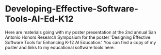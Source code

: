 # Developing-Effective-Software-Tools-AI-Ed-K12
Here are materials going with my poster presentation at the 2nd annual San Antonio Honors Research Symposium for the poster 'Designing Effective Software Tools for Enhancing K-12 AI Education.' You can find a copy of my poster and links to my educational software tools here.
